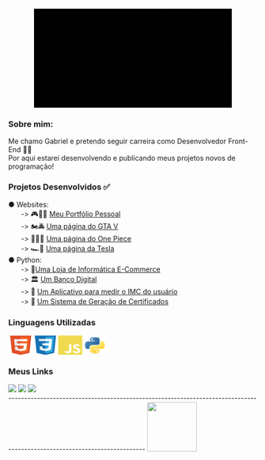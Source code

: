 <p align = "center"><img align = "center" alt = "HELLO WORLD" height = "200" width = "400" src = "/HELLO WORLD.gif"> </p>

### Sobre mim:
<p>
 Me chamo Gabriel e pretendo seguir carreira como Desenvolvedor Front-End 👨‍💻 <br>
 Por aqui estarei desenvolvendo e publicando meus projetos novos de programação!

 ### Projetos Desenvolvidos ✅
 ● Websites: <br>
ㅤㅤ-> 🎮👨‍💻 <a href = "https://frontenddeveloper-gabriel.github.io/meu-portfolio/" target="_blank">Meu Portfólio Pessoal</a> <br>
ㅤㅤ-> 🏍🚔 <a href = "https://frontenddeveloper-gabriel.github.io/projeto-gta/" target="_blank">Uma página do GTA V </a> <br>
ㅤㅤ-> 🏴‍☠️🌊 <a href = "https://frontenddeveloper-gabriel.github.io/projeto-onepiece/" target="_blank">Uma página do One Piece</a> <br>
ㅤㅤ-> 🏎🚀 <a href = "https://frontenddeveloper-gabriel.github.io/projeto-tesla/" target="_blank">Uma página da Tesla</a> <br>
 ● Python: <br>
ㅤㅤ-> 🛒​​ <a href = "https://github.com/FrontEndDeveloper-Gabriel/e-commerce-digital" target="_blank">Uma Loja de Informática E-Commerce</a> <br>
ㅤㅤ-> ​🏛 <a href = "https://github.com/FrontEndDeveloper-Gabriel/banco-digital" target="_blank">Um Banco Digital</a> <br>
ㅤㅤ-> ​📐 <a href = "https://github.com/FrontEndDeveloper-Gabriel/aplicativo-imc" target="_blank">Um Aplicativo para medir o IMC do usuário</a> <br>
ㅤㅤ-> ​📃 <a href = "https://github.com/FrontEndDeveloper-Gabriel/gerador-de-certificados" target="_blank">Um Sistema de Geração de Certificados</a> <br>
</p>

### Linguagens Utilizadas
<img align = "center" alt = "HTML" height = "40" width="50" src = "https://raw.githubusercontent.com/devicons/devicon/master/icons/html5/html5-original.svg">​​
<img align="center" alt="CSS" height="40" width="50" src="https://raw.githubusercontent.com/devicons/devicon/master/icons/css3/css3-original.svg">​​
<img align="center" alt="JavaScript" height="40" width="50" src="https://raw.githubusercontent.com/devicons/devicon/master/icons/javascript/javascript-plain.svg">​​​
<img align="center" alt="Python" height="40" width="50" src="https://raw.githubusercontent.com/devicons/devicon/master/icons/python/python-original.svg">​​

### Meus Links
<div> 
 <a href = "https://discord.gg/channels/@frontenddeveloper_gabriel" target="_blank"><img src="https://img.shields.io/badge/Discord-7289DA?style=for-the-badge&logo=discord&logoColor=white" target="_blank"></a> 
  <a href = "mailto:bielvalente16@gmail.com"><img src="https://img.shields.io/badge/-Gmail-%23333?style=for-the-badge&logo=gmail&logoColor=white" target="_blank"></a>
  <a href = "https://www.linkedin.com/in/gabrielr-silva2024" target="_blank"><img src="https://img.shields.io/badge/-LinkedIn-%230077B5?style=for-the-badge&logo=linkedin&logoColor=white" target="_blank"></a>
</div>
-------------------------------------------------------------------------------------------------------------------------
<img src = "https://www.netacad.com/p/ff9e491c-49be-4734-803e-a79e6e83dab1/badges/badge images/introduction_to_python_and_programming_46.png" width = "100" height = "100">
